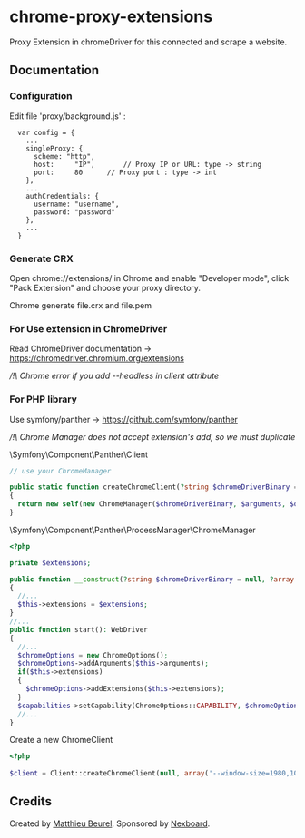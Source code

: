 # chrome-proxy-extensions
Proxy Extension in chromeDriver for this connected and scrape a website.

## Documentation

### Configuration

Edit file 'proxy/background.js' :

```
  var config = {
    ...
    singleProxy: {
      scheme: "http",
      host: 	"IP",		// Proxy IP or URL: type -> string
      port: 	80		// Proxy port : type -> int
    },
    ...
    authCredentials: {
      username: "username",
      password: "password"
    },
    ...
  }
```

### Generate CRX

Open chrome://extensions/ in Chrome  and enable "Developer mode", click "Pack Extension" and choose your proxy directory.

Chrome generate file.crx and file.pem

### For Use extension in ChromeDriver

Read ChromeDriver documentation -> https://chromedriver.chromium.org/extensions

_/!\ Chrome error if you add --headless in client attribute_

### For PHP library

Use symfony/panther -> https://github.com/symfony/panther

_/!\ Chrome Manager does not accept extension's add, so we must duplicate_

\Symfony\Component\Panther\Client
```php
// use your ChromeManager

public static function createChromeClient(?string $chromeDriverBinary = null, ?array $arguments = null, array $options = [], array $extensions = [], ?string $baseUri = null): self
{
  return new self(new ChromeManager($chromeDriverBinary, $arguments, $options, $extensions), $baseUri);
}
```

\Symfony\Component\Panther\ProcessManager\ChromeManager

```php
<?php

private $extensions;

public function __construct(?string $chromeDriverBinary = null, ?array $arguments = null, array $options = [], array $extensions = [])
{
  //...
  $this->extensions = $extensions;
}
//...
public function start(): WebDriver
{
  //...
  $chromeOptions = new ChromeOptions();
  $chromeOptions->addArguments($this->arguments);
  if($this->extensions)
  {
    $chromeOptions->addExtensions($this->extensions);
  }
  $capabilities->setCapability(ChromeOptions::CAPABILITY, $chromeOptions);
  //...
}
```

Create a new ChromeClient

```php
<?php
 
$client = Client::createChromeClient(null, array('--window-size=1980,1080', '--disable-gpu'), array(), array("_path_/proxy.crx"));
```

## Credits

Created by [Matthieu Beurel](https://www.mbeurel.com). Sponsored by [Nexboard](https://www.nexboard.fr).
